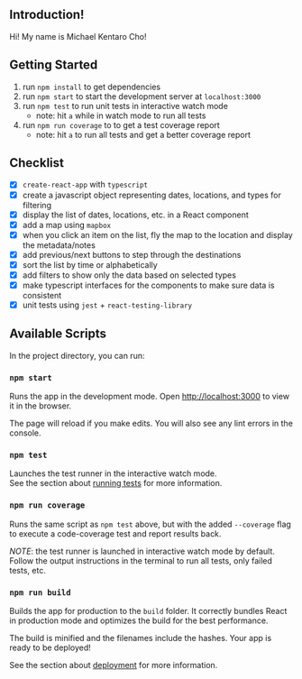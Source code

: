 ## Introduction!

Hi! My name is Michael Kentaro Cho!

## Getting Started

1. run `npm install` to get dependencies
2. run `npm start` to start the development server at `localhost:3000`
3. run `npm test` to run unit tests in interactive watch mode
    - note: hit `a` while in watch mode to run all tests
4. run `npm run coverage` to to get a test coverage report
    - note: hit `a` to run all tests and get a better coverage report
## Checklist

- [x] `create-react-app` with `typescript`
- [x] create a javascript object representing dates, locations, and types for filtering 
- [x] display the list of dates, locations, etc. in a React component
- [x] add a map using `mapbox`
- [x] when you click an item on the list, fly the map to the location and display the metadata/notes
- [x] add previous/next buttons to step through the destinations
- [x] sort the list by time or alphabetically
- [x] add filters to show only the data based on selected types
- [x] make typescript interfaces for the components to make sure data is consistent
- [x] unit tests using `jest` + `react-testing-library`

## Available Scripts

In the project directory, you can run:

### `npm start`

Runs the app in the development mode.
Open [http://localhost:3000](http://localhost:3000) to view it in the browser.

The page will reload if you make edits.
You will also see any lint errors in the console.

### `npm test`

Launches the test runner in the interactive watch mode.\
See the section about [running tests](https://facebook.github.io/create-react-app/docs/running-tests) for more information.

### `npm run coverage`

Runs the same script as    `npm test` above, but with the added `--coverage` flag to execute a code-coverage test and report results back.

_NOTE_: the test runner is launched in interactive watch mode by default. Follow the output instructions in the terminal to run all tests, only failed tests, etc.

### `npm run build`

Builds the app for production to the `build` folder.
It correctly bundles React in production mode and optimizes the build for the best performance.

The build is minified and the filenames include the hashes.
Your app is ready to be deployed!

See the section about [deployment](https://facebook.github.io/create-react-app/docs/deployment) for more information.
